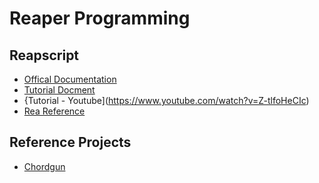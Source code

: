 # Reaper Programming


## Reapscript

- [Offical Documentation](https://www.reaper.fm/sdk/reascript/reascript.php)
- [Tutorial Docment](https://admiralbumblebee.com/music/2018/09/22/Reascript-Tutorial.html)
- {Tutorial - Youtube](https://www.youtube.com/watch?v=Z-tlfoHeCIc)
- [Rea Reference](https://www.extremraym.com/en/themes/son/)


## Reference Projects

- [Chordgun](https://github.com/benjohnson2001/ChordGun)
